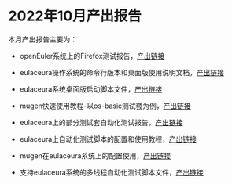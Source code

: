 # 2022年10月产出报告

本月产出报告主要为：

- openEuler系统上的Firefox测试报告，[产出链接](https://github.com/renjiedai/PLCT_TEST/tree/master/WEEK0_20221010-20221016)

- eulaceura操作系统的命令行版本和桌面版使用说明文档，[产出链接](https://github.com/renjiedai/PLCT_TEST/blob/master/WEEK1_20221017-20221023/eulaceura%E6%B5%8B%E8%AF%95/eulaceura%E7%B3%BB%E7%BB%9F%E7%9A%84%E5%90%AF%E5%8A%A8.md)

- eulaceura系统桌面版启动脚本文件，[产出链接](https://github.com/renjiedai/PLCT_TEST/blob/master/WEEK1_20221017-20221023/eulaceura%E6%B5%8B%E8%AF%95/start_vm_xfce.sh)

- mugen快速使用教程-以os-basic测试套为例，[产出链接](https://github.com/renjiedai/PLCT_TEST/blob/master/WEEK1_20221017-20221023/%E8%87%AA%E5%8A%A8%E5%8C%96%E6%B5%8B%E8%AF%95/mugen%E4%BD%BF%E7%94%A8%E6%96%B9%E6%B3%95_%E4%BB%A5os-basic%E6%B5%8B%E8%AF%95%E5%A5%97%E4%B8%BA%E4%BE%8B.md)

- eulaceura上的部分测试套自动化测试报告，[产出链接]()
- eulaceura上自动化测试脚本的配置和使用教程，[产出链接]()
- mugen在eulaceura系统上的配置使用，[产出链接]()
- 支持eulaceura系统的多线程自动化测试脚本文件，[产出链接]()